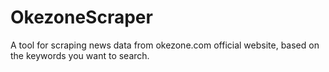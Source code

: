 # OkezoneScraper
A tool for scraping news data from okezone.com official website, based on the keywords you want to search.
